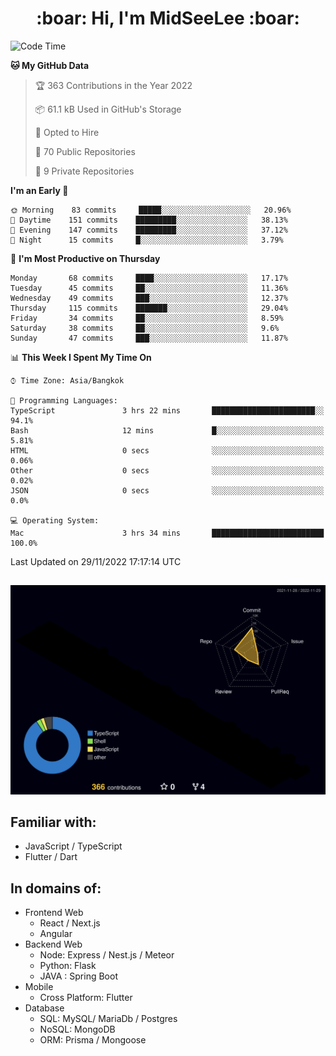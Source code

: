 <h1 align="center"> :boar: Hi, I'm MidSeeLee :boar:</h1>
 
<!--START_SECTION:waka-->
![Code Time](http://img.shields.io/badge/Code%20Time-3%20hrs%2034%20mins-blue)

**🐱 My GitHub Data** 

> 🏆 363 Contributions in the Year 2022
 > 
> 📦 61.1 kB Used in GitHub's Storage 
 > 
> 💼 Opted to Hire
 > 
> 📜 70 Public Repositories 
 > 
> 🔑 9 Private Repositories  
 > 
**I'm an Early 🐤** 

```text
🌞 Morning    83 commits     █████░░░░░░░░░░░░░░░░░░░░   20.96% 
🌆 Daytime    151 commits    █████████░░░░░░░░░░░░░░░░   38.13% 
🌃 Evening    147 commits    █████████░░░░░░░░░░░░░░░░   37.12% 
🌙 Night      15 commits     █░░░░░░░░░░░░░░░░░░░░░░░░   3.79%

```
📅 **I'm Most Productive on Thursday** 

```text
Monday       68 commits     ████░░░░░░░░░░░░░░░░░░░░░   17.17% 
Tuesday      45 commits     ██░░░░░░░░░░░░░░░░░░░░░░░   11.36% 
Wednesday    49 commits     ███░░░░░░░░░░░░░░░░░░░░░░   12.37% 
Thursday     115 commits    ███████░░░░░░░░░░░░░░░░░░   29.04% 
Friday       34 commits     ██░░░░░░░░░░░░░░░░░░░░░░░   8.59% 
Saturday     38 commits     ██░░░░░░░░░░░░░░░░░░░░░░░   9.6% 
Sunday       47 commits     ███░░░░░░░░░░░░░░░░░░░░░░   11.87%

```


📊 **This Week I Spent My Time On** 

```text
⌚︎ Time Zone: Asia/Bangkok

💬 Programming Languages: 
TypeScript               3 hrs 22 mins       ███████████████████████░░   94.1% 
Bash                     12 mins             █░░░░░░░░░░░░░░░░░░░░░░░░   5.81% 
HTML                     0 secs              ░░░░░░░░░░░░░░░░░░░░░░░░░   0.06% 
Other                    0 secs              ░░░░░░░░░░░░░░░░░░░░░░░░░   0.02% 
JSON                     0 secs              ░░░░░░░░░░░░░░░░░░░░░░░░░   0.0%

💻 Operating System: 
Mac                      3 hrs 34 mins       █████████████████████████   100.0%

```


 Last Updated on 29/11/2022 17:17:14 UTC
<!--END_SECTION:waka-->

##

![](./profile-3d-contrib/profile-night-rainbow.svg)

## Familiar with:
- JavaScript / TypeScript
- Flutter / Dart

## In domains of:
- Frontend Web
  - React / Next.js
  - Angular
- Backend Web
  - Node: Express / Nest.js / Meteor
  - Python: Flask
  - JAVA : Spring Boot
- Mobile
  - Cross Platform: Flutter
- Database
  - SQL: MySQL/ MariaDb / Postgres
  - NoSQL: MongoDB
  - ORM: Prisma / Mongoose
